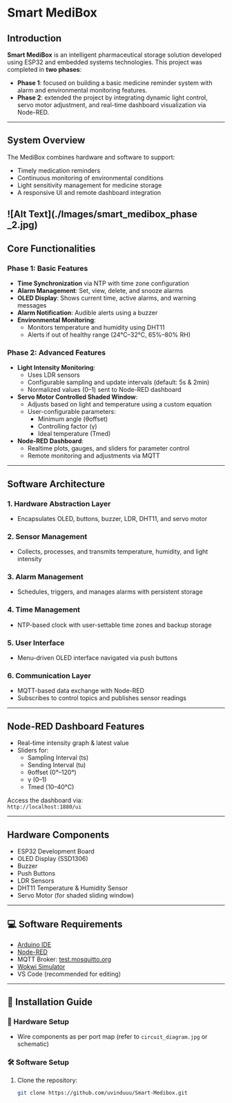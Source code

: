 #  Smart MediBox

## Introduction

**Smart MediBox** is an intelligent pharmaceutical storage solution developed using ESP32 and embedded systems technologies. This project was completed in **two phases**:

- **Phase 1**: focused on building a basic medicine reminder system with alarm and environmental monitoring features.
- **Phase 2**: extended the project by integrating dynamic light control, servo motor adjustment, and real-time dashboard visualization via Node-RED.

---

## System Overview

The MediBox combines hardware and software to support:

- Timely medication reminders
- Continuous monitoring of environmental conditions
- Light sensitivity management for medicine storage
- A responsive UI and remote dashboard integration

![Alt Text](./Images/smart_medibox_phase _2.jpg)
---

## Core Functionalities

### Phase 1: Basic Features
- **Time Synchronization** via NTP with time zone configuration
- **Alarm Management**: Set, view, delete, and snooze alarms
- **OLED Display**: Shows current time, active alarms, and warning messages
- **Alarm Notification**: Audible alerts using a buzzer
- **Environmental Monitoring**:
  - Monitors temperature and humidity using DHT11
  - Alerts if out of healthy range (24°C–32°C, 65%–80% RH)

### Phase 2: Advanced Features 
- **Light Intensity Monitoring**:
  - Uses LDR sensors
  - Configurable sampling and update intervals (default: 5s & 2min)
  - Normalized values (0–1) sent to Node-RED dashboard
- **Servo Motor Controlled Shaded Window**:
  - Adjusts based on light and temperature using a custom equation
  - User-configurable parameters:  
    - Minimum angle (θoffset)  
    - Controlling factor (γ)  
    - Ideal temperature (Tmed)
- **Node-RED Dashboard**:
  - Realtime plots, gauges, and sliders for parameter control
  - Remote monitoring and adjustments via MQTT

---

## Software Architecture

### 1. **Hardware Abstraction Layer**
- Encapsulates OLED, buttons, buzzer, LDR, DHT11, and servo motor

### 2. **Sensor Management**
- Collects, processes, and transmits temperature, humidity, and light intensity

### 3. **Alarm Management**
- Schedules, triggers, and manages alarms with persistent storage

### 4. **Time Management**
- NTP-based clock with user-settable time zones and backup storage

### 5. **User Interface**
- Menu-driven OLED interface navigated via push buttons

### 6. **Communication Layer**
- MQTT-based data exchange with Node-RED
- Subscribes to control topics and publishes sensor readings

---

##  Node-RED Dashboard Features

- Real-time intensity graph & latest value
- Sliders for:
  - Sampling Interval (ts)
  - Sending Interval (tu)
  - θoffset (0°–120°)
  - γ (0–1)
  - Tmed (10–40°C)

Access the dashboard via:  
`http://localhost:1880/ui`

---

## Hardware Components

- ESP32 Development Board
- OLED Display (SSD1306)
- Buzzer
- Push Buttons
- LDR Sensors
- DHT11 Temperature & Humidity Sensor
- Servo Motor (for shaded sliding window)

---

## 💻 Software Requirements

- [Arduino IDE](https://www.arduino.cc/en/software)
- [Node-RED](https://nodered.org/)
- MQTT Broker: [test.mosquitto.org](https://test.mosquitto.org/)
- [Wokwi Simulator](https://wokwi.com/)
- VS Code (recommended for editing)

---

## 🚀 Installation Guide

### 🔧 Hardware Setup
- Wire components as per port map (refer to `circuit_diagram.jpg` or schematic)

### 🛠️ Software Setup

1. Clone the repository:
   ```bash
   git clone https://github.com/uvinduuu/Smart-Medibox.git
